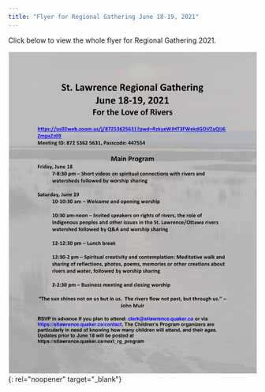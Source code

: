 ```yaml
---
title: "Flyer for Regional Gathering June 18-19, 2021"
---
```

Click below to view the whole flyer for Regional Gathering 2021.

[![Regional Gathering poster](/assets/PDF/2021-rg-poster.jpg)](https://drive.google.com/file/d/1Np8OjU9XRXG5nNyLsnwRKUnX1HHqp-w5/view?usp=sharing){: rel="noopener" target="_blank"}

